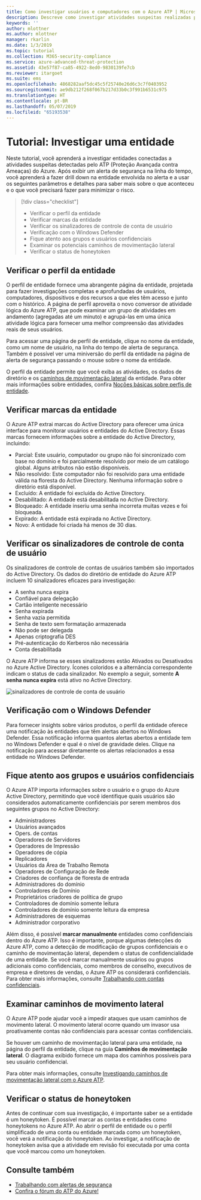```yaml
---
title: Como investigar usuários e computadores com o Azure ATP | Microsoft Docs
description: Descreve como investigar atividades suspeitas realizadas por usuários, entidades, computadores ou dispositivos que usam o Azure ATP (Proteção Avançada contra Ameaças)
keywords: ''
author: mlottner
ms.author: mlottner
manager: rkarlin
ms.date: 1/3/2019
ms.topic: tutorial
ms.collection: M365-security-compliance
ms.service: azure-advanced-threat-protection
ms.assetid: 43e57f87-ca85-4922-8ed0-9830139fe7cb
ms.reviewer: itargoet
ms.suite: ems
ms.openlocfilehash: 4868282aaf5dc45c5f25740e26d6c3c7f0403952
ms.sourcegitcommit: ae9db212f268f067b217d33b0c3f991b6531c975
ms.translationtype: HT
ms.contentlocale: pt-BR
ms.lasthandoff: 05/07/2019
ms.locfileid: "65193538"
---
```

# <a name="tutorial-investigate-an-entity"></a>Tutorial: Investigar uma entidade

Neste tutorial, você aprenderá a investigar entidades conectadas a atividades suspeitas detectadas pelo ATP (Proteção Avançada contra Ameaças) do Azure. Após exibir um alerta de segurança na linha do tempo, você aprenderá a fazer drill down na entidade envolvida no alerta e a usar os seguintes parâmetros e detalhes para saber mais sobre o que aconteceu e o que você precisará fazer para minimizar o risco.

> [!div class="checklist"]
> * Verificar o perfil da entidade
> * Verificar marcas da entidade
> * Verificar os sinalizadores de controle de conta de usuário
> * Verificação com o Windows Defender
> * Fique atento aos grupos e usuários confidenciais
> * Examinar os potenciais caminhos de movimentação lateral
> * Verificar o status de honeytoken

## <a name="check-the-entity-profile"></a>Verificar o perfil da entidade

O perfil de entidade fornece uma abrangente página da entidade, projetada para fazer investigações completas e aprofundadas de usuários, computadores, dispositivos e dos recursos a que eles têm acesso e junto com o histórico. A página de perfil aproveita o novo conversor de atividade lógica do Azure ATP, que pode examinar um grupo de atividades em andamento (agregadas até um minuto) e agrupá-las em uma única atividade lógica para fornecer uma melhor compreensão das atividades reais de seus usuários.

Para acessar uma página de perfil de entidade, clique no nome da entidade, como um nome de usuário, na linha do tempo de alerta de segurança. Também é possível ver uma miniversão do perfil da entidade na página de alerta de segurança passando o mouse sobre o nome da entidade.

O perfil da entidade permite que você exiba as atividades, os dados de diretório e os [caminhos de movimentação lateral](use-case-lateral-movement-path.md) da entidade. Para obter mais informações sobre entidades, confira [Noções básicas sobre perfis de entidade](entity-profiles.md).

## <a name="check-entity-tags"></a>Verificar marcas da entidade

O Azure ATP extrai marcas do Active Directory para oferecer uma única interface para monitorar usuários e entidades do Active Directory. Essas marcas fornecem informações sobre a entidade do Active Directory, incluindo:
- Parcial: Este usuário, computador ou grupo não foi sincronizado com base no domínio e foi parcialmente resolvido por meio de um catálogo global. Alguns atributos não estão disponíveis.
- Não resolvido: Este computador não foi resolvido para uma entidade válida na floresta do Active Directory. Nenhuma informação sobre o diretório está disponível.
- Excluído: A entidade foi excluída do Active Directory.
- Desabilitado: A entidade está desabilitada no Active Directory.
- Bloqueado: A entidade inseriu uma senha incorreta muitas vezes e foi bloqueada.
- Expirado: A entidade está expirada no Active Directory.
- Novo: A entidade foi criada há menos de 30 dias.

## <a name="check-user-account-control-flags"></a>Verificar os sinalizadores de controle de conta de usuário

Os sinalizadores de controle de contas de usuários também são importados do Active Directory. Os dados do diretório de entidade do Azure ATP incluem 10 sinalizadores eficazes para investigação: 
- A senha nunca expira
- Confiável para delegação
- Cartão inteligente necessário
- Senha expirada
- Senha vazia permitida
- Senha de texto sem formatação armazenada
- Não pode ser delegada
- Apenas criptografia DES
- Pré-autenticação do Kerberos não necessária
- Conta desabilitada 

O Azure ATP informa se esses sinalizadores estão Ativados ou Desativados no Azure Active Directory. Ícones coloridos e a alternância correspondente indicam o status de cada sinalizador. No exemplo a seguir, somente **A senha nunca expira** está ativo no Active Directory.

 ![sinalizadores de controle de conta de usuário](./media/user-access-flags.png)

## <a name="cross-check-with-windows-defender"></a>Verificação com o Windows Defender

Para fornecer insights sobre vários produtos, o perfil da entidade oferece uma notificação às entidades que têm alertas abertos no Windows Defender. Essa notificação informa quantos alertas abertos a entidade tem no Windows Defender e qual é o nível de gravidade deles. Clique na notificação para acessar diretamente os alertas relacionados a essa entidade no Windows Defender.


## <a name="keep-an-eye-on-sensitive-users-and-groups"></a>Fique atento aos grupos e usuários confidenciais

O Azure ATP importa informações sobre o usuário e o grupo do Azure Active Directory, permitindo que você identifique quais usuários são considerados automaticamente confidenciais por serem membros dos seguintes grupos no Active Directory:

-   Administradores
-   Usuários avançados
-   Opers. de contas
-   Operadores de Servidores
-   Operadores de Impressão
-   Operadores de cópia
-   Replicadores
-   Usuários da Área de Trabalho Remota 
-   Operadores de Configuração de Rede 
-   Criadores de confiança de floresta de entrada
-   Administradores do domínio
-   Controladores de Domínio
-   Proprietários criadores de política de grupo 
-   Controladores de domínio somente leitura 
-   Controladores de domínio somente leitura da empresa 
-   Administradores de esquemas 
-   Administrador corporativo

Além disso, é possível **marcar manualmente** entidades como confidenciais dentro do Azure ATP. Isso é importante, porque algumas detecções do Azure ATP, como a detecção de modificação de grupos confidenciais e o caminho de movimentação lateral, dependem o status de confidencialidade de uma entidade. Se você marcar manualmente usuários ou grupos adicionais como confidenciais, como membros de conselho, executivos de empresa e diretores de vendas, o Azure ATP os considerará confidenciais. Para obter mais informações, consulte [Trabalhando com contas confidenciais](sensitive-accounts.md).

## <a name="review-lateral-movement-paths"></a>Examinar caminhos de movimento lateral

O Azure ATP pode ajudar você a impedir ataques que usam caminhos de movimento lateral. O movimento lateral ocorre quando um invasor usa proativamente contas não confidenciais para acessar contas confidenciais.

Se houver um caminho de movimentação lateral para uma entidade, na página do perfil da entidade, clique na guia **Caminhos de movimentação lateral**. O diagrama exibido fornece um mapa dos caminhos possíveis para seu usuário confidencial. 

Para obter mais informações, consulte [Investigando caminhos de movimentação lateral com o Azure ATP](use-case-lateral-movement-path.md).

## <a name="check-honeytoken-status"></a>Verificar o status de honeytoken

Antes de continuar com sua investigação, é importante saber se a entidade é um honeytoken. É possível marcar as contas e entidades como honeytokens no Azure ATP. Ao abrir o perfil de entidade ou o perfil simplificado de uma conta ou entidade marcada como um honeytoken, você verá a notificação do honeytoken. Ao investigar, a notificação de honeytoken avisa que a atividade em revisão foi executada por uma conta que você marcou como um honeytoken.

## <a name="see-also"></a>Consulte também

- [Trabalhando com alertas de segurança](working-with-suspicious-activities.md)
- [Confira o fórum do ATP do Azure!](https://aka.ms/azureatpcommunity)
